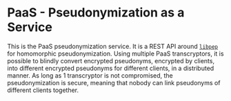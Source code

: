 # PaaS - Pseudonymization as a Service

This is the PaaS pseudonymization service. It is a REST API around [`libpep`](https://github.com/JobDoesburg/libpep) for homomorphic pseudonymization.
Using multiple PaaS transcryptors, it is possible to blindly convert encrypted pseudonyms, encrypted by clients, into different encrypted pseudonyms for different clients, in a distributed manner.
As long as 1 transcryptor is not compromised, the pseudonymization is secure, meaning that nobody can link pseudonyms of different clients together.
